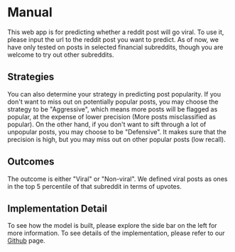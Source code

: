 # Manual

This web app is for predicting whether a reddit post will go viral. To use it, please input the url to the reddit post you want to predict. As of now, we have only tested on posts in selected financial subreddits, though you are welcome to try out other subreddits.

## Strategies

You can also determine your strategy in predicting post popularity. If you don't want to miss out on potentially popular posts, you may choose the strategy to be "Aggressive", which means more posts will be flagged as popular, at the expense of lower precision (More posts misclassified as popular). On the other hand, if you don't want to sift through a lot of unpopular posts, you may choose to be "Defensive". It makes sure that the precision is high, but you may miss out on other popular posts (low recall).

## Outcomes

The outcome is either "Viral" or "Non-viral". We defined viral posts as ones in the top 5 percentile of that subreddit in terms of upvotes.

## Implementation Detail

To see how the model is built, please explore the side bar on the left for more information. To see details of the implementation, please refer to our [Github](https://github.com/kungchinglin/erdos_bootcamp_2021) page.
